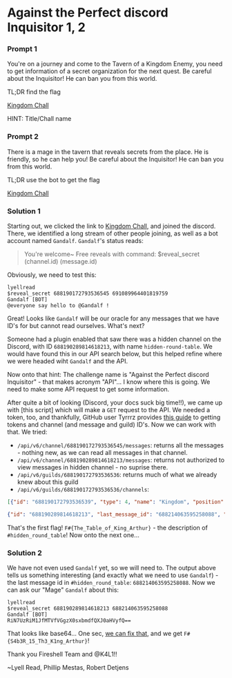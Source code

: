# Against the Perfect discord Inquisitor 1, 2

### Prompt 1

You're on a journey and come to the Tavern of a Kingdom Enemy, you need to get information of a secret organization for the next quest. Be careful about the Inquisitor! He can ban you from this world.

TL;DR find the flag

[Kingdom Chall](https://discord.gg/fHHyU6g)

HINT: Title/Chall name

### Prompt 2

There is a mage in the tavern that reveals secrets from the place. He is friendly, so he can help you! Be careful about the Inquisitor! He can ban you from this world.

TL;DR use the bot to get the flag

[Kingdom Chall](https://discord.gg/fHHyU6g)

### Solution 1

Starting out, we clicked the link to [Kingdom Chall](https://discord.gg/fHHyU6g), and joined the discord. There, we identified a long stream of other people joining, as well as a bot account named `Gandalf`. `Gandalf`'s status reads:

> You're welcome~ Free reveals with command: $reveal_secret (channel.id) (message.id)

Obviously, we need to test this:

```
lyellread
$reveal_secret 688190172793536545 691089964401819759
Gandalf [BOT]
@everyone say hello to @Gandalf !
```

Great! Looks like `Gandalf` will be our oracle for any messages that we have ID's for but cannot read ourselves. What's next?

Someone had a plugin enabled that saw there was a hidden channel on the Discord, with ID `688190289814618213`, with name `hidden-round-table`. We would have found this in our API search below, but this helped refine where we were headed wiht `Gandalf` and the API.

Now onto that hint: The challenge name is "Against the Perfect discord Inquisitor" - that makes acronym "API"... I know where this is going. We need to make some API request to get some information.

After quite a bit of looking (Discord, your docs suck big time!!), we came up with [this script] which will make a `GET` request to the API. We needed a token, too, and thankfully, GitHub user Tyrrrz provides [this guide](https://github.com/Tyrrrz/DiscordChatExporter/wiki/Obtaining-Token-and-Channel-IDs) to getting tokens and channel (and message and guild) ID's. Now we can work with that. We tried:
- `/api/v6/channel/688190172793536545/messages`: returns all the messages - nothing new, as we can read all messages in that channel.
- `/api/v6/channel/688190289814618213/messages`: returns not authorized to view messages in hidden channel - no suprise there.
- `/api/v6/guilds/688190172793536536`: returns much of what we already knew about this guild
- `/api/v6/guilds/688190172793536536/channels`: 
```json
[{"id": "688190172793536539", "type": 4, "name": "Kingdom", "position": 0, "parent_id": null, "guild_id": "688190172793536536", "permission_overwrites": [], "nsfw": false}, {"id": "688190172793536545", "last_message_id": "691368465201758319", "type": 0, "name": "tavern", "position": 0, "parent_id": "688190172793536539", "topic": "A place of business where people gather to drink alcoholic beverages and be served food, and in most cases, where travelers receive lodging.", "guild_id": "688190172793536536", "permission_overwrites": [{"id": "688190172793536536", "type": "role", "allow": 0, "deny": 2048}], "nsfw": false, "rate_limit_per_user": 0}, 

{"id": "688190289814618213", "last_message_id": "688214063595258088", "type": 0, "name": "hidden-round-table", "position": 1, "parent_id": "688190172793536539", "topic": "F#{The_Table_of_King_Arthur}", "guild_id": "688190172793536536", "permission_overwrites": [{"id": "688190172793536536", "type": "role", "allow": 0, "deny": 3072}, {"id": "688190424124227590", "type": "role", "allow": 3072, "deny": 0}], "nsfw": false, "rate_limit_per_user": 0}]
```

That's the first flag! `F#{The_Table_of_King_Arthur}` - the description of `#hidden_round_table`! Now onto the next one...

### Solution 2

We have not even used `Gandalf` yet, so we will need to. The output above tells us something interesting (and exactly what we need to use `Gandalf`) - the last message id in `#hidden_round_table`: `688214063595258088`. Now we can ask our "Mage" `Gandalf` about this:

```
lyellread
$reveal_secret 688190289814618213 688214063595258088
Gandalf [BOT] 
RiN7UzRiM1JfMTVfVGgzX0sxbmdfQXJ0aHVyfQ==
```

That looks like base64... One sec, [we can fix that](https://www.base64decode.org/), and we get `F#{S4b3R_15_Th3_K1ng_Arthur}`!

Thank you Fireshell Team and @K4L1!!

~Lyell Read, Phillip Mestas, Robert Detjens
